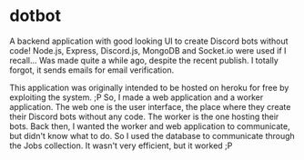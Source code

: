 # dotbot

A backend application with good looking UI to create Discord bots without code! Node.js, Express, Discord.js, MongoDB and Socket.io were used if I recall... Was made quite a while ago, despite the recent publish. I totally forgot, it sends emails for email verification.

This application was originally intended to be hosted on heroku for free by exploiting the system. ;P So, I made a web application and a worker application. The web one is the user interface, the place where they create their Discord bots without any code. The worker is the one hosting their bots. Back then, I wanted the worker and web application to communicate, but didn't know what to do. So I used the database to communicate through the Jobs collection. It wasn't very efficient, but it worked ;P
